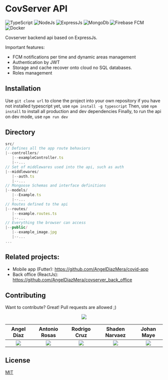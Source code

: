 # CovServer API

<div>
   <img alt="TypeScript" src="https://img.shields.io/badge/-TypeScript-007ACC?style=for-the-badge&logo=typescript&logoColor=white" />
   <img alt="NodeJs" src="https://img.shields.io/badge/NodeJs-43853d?style=for-the-badge&logo=node.js&logoColor=white" />
   <img alt="ExpressJs" src="https://img.shields.io/badge/ExpressJs-2e2e2e?style=for-the-badge&logo=express&logoColor=white" />
   <img alt="MongoDb" src="https://img.shields.io/badge/MongoDb-13aa52?style=for-the-badge&logo=mongodb&logoColor=white" />
   <img alt="Firebase FCM" src="https://img.shields.io/badge/-Firebase FCM-ffc70f?style=for-the-badge&logo=Firebase&logoColor=white" />
  <img alt="Docker" src="https://img.shields.io/badge/-Docker-46a2f1?style=for-the-badge&logo=docker&logoColor=white" />
</div>

Covserver backend api based on ExpressJs.

Important features:
- FCM notifications per time and dynamic areas management
- Authentication by JWT 
- Storage and cache recover onto cloud no SQL databases.
- Roles management

## Installation

Use ```git clone url``` to clone the project into your own repository
if you have not installed typescript yet, use ```npm install -g typescript```
Then, use ```npm install``` to install all production and dev dependencies
Finally, to run the api on dev mode, use ```npm run dev```

## Directory

```js
src/
// Defines all the app route behaviors
|--controllers/
   |--exampleController.ts
   |--...
// Set of middlewares used into the api, such as auth
|--middlewares/
   |--auth.ts
   |--...
// Mongoose Schemas and interface definitions
|--models/
   |--Example.ts
   |--...
// Routes defined to the api
|--routes/
   |--example.routes.ts
   |--...
// Everything the browser can access
|--public/
   |--example_image.jpg
   |--...
...
```


## Related projects:

- Mobile app (Futter): https://github.com/AngelDiazMera/covid-app
- Back office (ReactJs): https://github.com/AngelDiazMera/covserver_back_office


## Contributing
Want to contribute? Great!
Pull requests are allowed ;)

<div align="center"> 
  
![](http://ForTheBadge.com/images/badges/built-with-love.svg)

  Angel Díaz | Antonio Rosas | Rodrigo Cruz | Shaden Narvaez | Johan Maye
  :-------------------------:|:-------------------------:|:-------------------------:|:-------------------------:|:-------------------------:
  [![](https://img.shields.io/badge/AngelDiazMera-100000?style=for-the-badge&logo=github&logoColor=white)](https://github.com/AngelDiazMera/) | [![](https://img.shields.io/badge/Antonio152-100000?style=for-the-badge&logo=github&logoColor=white)](https://github.com/Antonio152/) | [![](https://img.shields.io/badge/rodrigocrz-100000?style=for-the-badge&logo=github&logoColor=white)](https://github.com/rodrigocrz/) | [![](https://img.shields.io/badge/Shadenn-100000?style=for-the-badge&logo=github&logoColor=white)](https://github.com/Shadenn/) | [![](https://img.shields.io/badge/Johan07032000-100000?style=for-the-badge&logo=github&logoColor=white)](https://github.com/Johan07032000/)
</div>

## License
[MIT](https://choosealicense.com/licenses/mit/)
